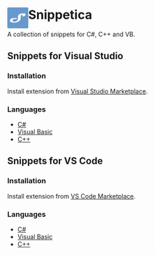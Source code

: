 # Snippetica <img align="left" width="48px" height="48px" src="images/snippetica-logo-small.png" />

A collection of snippets for C\#, C\+\+ and VB\.

## Snippets for Visual Studio

### Installation

Install extension from [Visual Studio Marketplace](https://marketplace.visualstudio.com/items?itemName=josefpihrt.Snippetica)\.

### Languages

- [C#](https://josefpihrt.github.io/docs/snippetica/vs/csharp)
- [Visual Basic](https://josefpihrt.github.io/docs/snippetica/vs/vb)
- [C++](https://josefpihrt.github.io/docs/snippetica/vs/cpp)

## Snippets for VS Code

### Installation

Install extension from [VS Code Marketplace](https://marketplace.visualstudio.com/search?term=snippetica&target=VSCode&category=All%20categories&sortBy=Relevance)\.

### Languages

- [C#](https://josefpihrt.github.io/docs/snippetica/vscode/csharp)
- [Visual Basic](https://josefpihrt.github.io/docs/snippetica/vscode/vb)
- [C++](https://josefpihrt.github.io/docs/snippetica/vscode/cpp)
